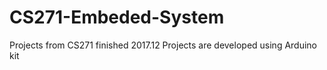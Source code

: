 # CS271-Embeded-System
Projects from CS271 finished 2017.12
Projects are developed using Arduino kit
